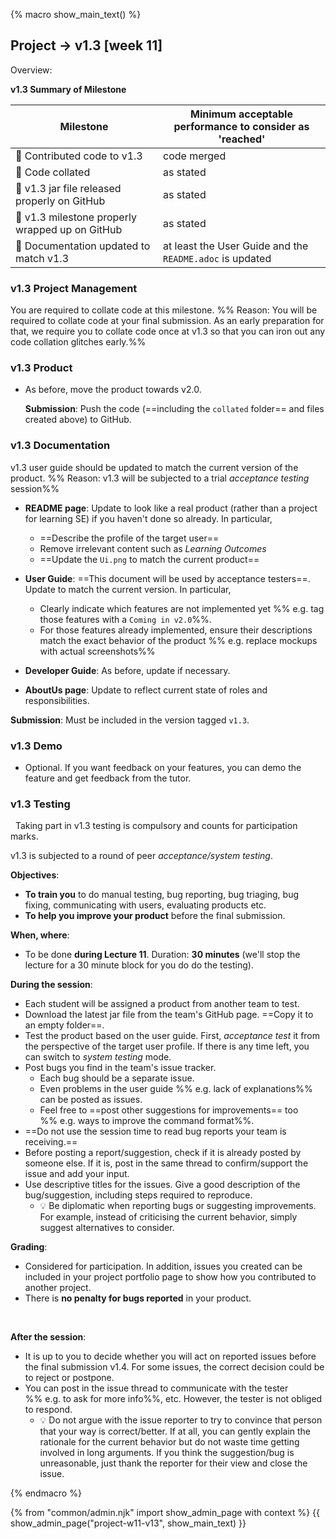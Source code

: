 {% macro show_main_text() %}
<div id="main">

<div id="title">

## Project → v1.3 [week 11]
</div>
<div id="body">

<tip-box>

Overview: <include src="project-timeline.md#v13-overview" inline />
</tip-box>

**v1.3 Summary of Milestone**

Milestone | Minimum acceptable performance to consider as 'reached'
--------- | -------------------------------------------------------
:bust_in_silhouette: Contributed code to v1.3 | code merged
:bust_in_silhouette: Code collated | as stated
:busts_in_silhouette: v1.3 jar file released properly on GitHub | as stated
:busts_in_silhouette: v1.3 milestone properly wrapped up on GitHub | as stated
:busts_in_silhouette: Documentation updated to match v1.3 | at least the User Guide and the `README.adoc` is updated

### v1.3 Project Management

<tip-box type="important">

You are required to <tooltip content="extract your own code and put in one file">collate</tooltip> code at this milestone. %%&nbsp;Reason: You will be required to collate code at your final submission. As an early preparation for that, we require you to collate code once at v1.3 so that you can iron out any code collation glitches early.%% 

</tip-box>

<panel header="**How to collate code for grading**">
  <include src="collate.fr" />
</panel><p/>

### v1.3 Product

* As before, move the product towards v2.0.

  **Submission**: Push the code (==including the `collated` folder== and files created above) to GitHub.

### v1.3 Documentation

<tip-box type="important"> 

v1.3 user guide should be updated to match the current version of the product. %%&nbsp;Reason: v1.3 will be subjected to a trial _acceptance testing_ session%%
  
</tip-box>

* **README page**: Update to look like a real product (rather than a project for learning SE) if you haven't done so already. In particular,
  * ==Describe the profile of the target user==
  * Remove irrelevant content such as _Learning Outcomes_
  * ==Update the `Ui.png` to match the current product==
  
* **User Guide**: ==This document will be used by acceptance testers==. Update to match the current version. In particular,
  * Clearly indicate which features are not implemented yet %%&nbsp;e.g. tag those features with a `Coming in v2.0`%%. 
  * For those features already implemented, ensure their descriptions match the exact behavior of the product %%&nbsp;e.g. replace mockups with actual screenshots%% 
 
* **Developer Guide**: As before, update if necessary.
  
* **AboutUs page**: Update to reflect current state of roles and responsibilities.  

**Submission**: Must be included in the version tagged `v1.3`.


### v1.3 Demo

* Optional. If you want feedback on your features, you can demo the feature and get feedback from the tutor.


### v1.3 Testing

<tip-box type="important"> 
  
Taking part in v1.3 testing is compulsory and counts for participation marks.

</tip-box>

v1.3 is subjected to a round of peer _acceptance/system testing_.

**Objectives**:
* **To train you** to do manual testing, bug reporting, bug <tooltip content="assigning of priority order">triaging</tooltip>, bug fixing, communicating with users, evaluating products etc. 
* **To help you improve your product** before the final submission.
  
**When, where**: 
* To be done **during Lecture 11**. Duration: **30 minutes** (we'll stop the lecture for a 30 minute block for you do do the testing).

**During the session**:
* Each student will be assigned a product from another team to test.
* Download the latest jar file from the team's GitHub page. ==Copy it to an empty folder==. 
* Test the product based on the user guide. First, _acceptance test_ it from the perspective of the target user profile. If there is any time left, you can switch to _system testing_ mode.
* Post bugs you find in the team's issue tracker. 
  * Each bug should be a separate issue.
  * Even problems in the user guide %%&nbsp;e.g. lack of explanations%% can be posted as issues.
  * Feel free to ==post other suggestions for improvements== too %%&nbsp;e.g. ways to improve the command format%%.
* ==Do not use the session time to read bug reports your team is receiving.==
* Before posting a report/suggestion, check if it is already posted by someone else. If it is, post in the same thread to confirm/support the issue and add your input.
* Use descriptive titles for the issues. Give a good description of the bug/suggestion, including steps required to reproduce.
  * :bulb: Be diplomatic when reporting bugs or suggesting improvements. For example, instead of criticising the current behavior, simply suggest alternatives to consider.
  
**Grading**:
* Considered for participation. In addition, issues you created can be included in your <trigger trigger="click" for="modal:v1.3-ppp">project portfolio page</trigger> to show how you contributed to another project.
* There is **no penalty for bugs reported** in your product.
  
<modal large title="Admin {{ icon_embedding }} Project →" id="modal:v1.3-ppp">
  <include src="project-deliverables.md#project-deliverables-ppp"/>
</modal>
  
<include src="project-testing.fr#testingPreparations" />
  
**After the session**:
* It is up to you to decide whether you will act on reported issues before the final submission v1.4. For some issues, the correct decision could be to reject or postpone.
* You can post in the issue thread to communicate with the tester %%&nbsp;e.g. to ask for more info%%, etc. However, the tester is not obliged to respond.
  * :bulb: Do not argue with the issue reporter to try to convince that person that your way is correct/better. If at all, you can gently explain the rationale for the current behavior but do not waste time getting involved in long arguments. If you think the suggestion/bug is unreasonable, just thank the reporter for their view and close the issue.
</div>
{% endmacro %}

{% from "common/admin.njk" import show_admin_page with context %}
{{ show_admin_page("project-w11-v13", show_main_text) }}